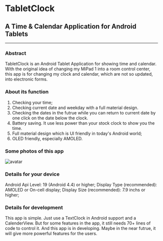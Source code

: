 # TabletClock
## A Time & Calendar Application for Android Tablets
---
### Abstract
TabletClock is an Android Tablet Application for showing time and calendar. With the original idea of changing my MiPad 1 into a room control center, this app is for changing my clock and calendar, which are not so updated, into electronic forms. 

### About its function
1. Checking your time;
2. Checking current date and weekday with a full material design.
3. Checking the dates in the futrue while you can return to current date by one click on the date below the clock.
4. Battery saving. It use less power than your stock clock to show you the time.
5. Full material design which is UI friendly in today's Android world;
6. OLED friendly, especially AMOLED.

### Some photos of this app
![avatar](https://raw.githubusercontent.com/zengtianyu1215/TabletClock/master/enframe_2017-11-09-18-19-36.png)


### Details for your device
Android Api Level: 19 (Android 4.4) or higher;
Display Type (recommended): AMOLED or On-cell display;
Display Size (recommended): 7.9 inchs or higher;

### Details for development
This app is simple. Just use a TextClock in Android support and a CalenderView. But for some features in the app, it still needs 70+ lines of code to control it. And this app is in developing. Maybe in the near futrue, it will give more powerful features for the users.
